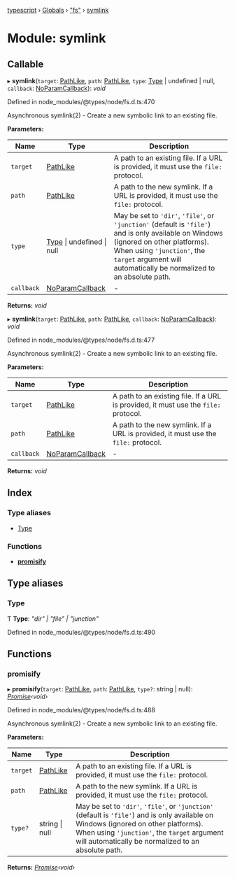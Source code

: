 [typescript](../README.md) › [Globals](../globals.md) › ["fs"](_fs_.md) › [symlink](_fs_.symlink.md)

# Module: symlink

## Callable

▸ **symlink**(`target`: [PathLike](_fs_.md#pathlike), `path`: [PathLike](_fs_.md#pathlike), `type`: [Type](_fs_.symlink.md#type) | undefined | null, `callback`: [NoParamCallback](_fs_.md#noparamcallback)): *void*

Defined in node_modules/@types/node/fs.d.ts:470

Asynchronous symlink(2) - Create a new symbolic link to an existing file.

**Parameters:**

Name | Type | Description |
------ | ------ | ------ |
`target` | [PathLike](_fs_.md#pathlike) | A path to an existing file. If a URL is provided, it must use the `file:` protocol. |
`path` | [PathLike](_fs_.md#pathlike) | A path to the new symlink. If a URL is provided, it must use the `file:` protocol. |
`type` | [Type](_fs_.symlink.md#type) &#124; undefined &#124; null | May be set to `'dir'`, `'file'`, or `'junction'` (default is `'file'`) and is only available on Windows (ignored on other platforms). When using `'junction'`, the `target` argument will automatically be normalized to an absolute path.  |
`callback` | [NoParamCallback](_fs_.md#noparamcallback) | - |

**Returns:** *void*

▸ **symlink**(`target`: [PathLike](_fs_.md#pathlike), `path`: [PathLike](_fs_.md#pathlike), `callback`: [NoParamCallback](_fs_.md#noparamcallback)): *void*

Defined in node_modules/@types/node/fs.d.ts:477

Asynchronous symlink(2) - Create a new symbolic link to an existing file.

**Parameters:**

Name | Type | Description |
------ | ------ | ------ |
`target` | [PathLike](_fs_.md#pathlike) | A path to an existing file. If a URL is provided, it must use the `file:` protocol. |
`path` | [PathLike](_fs_.md#pathlike) | A path to the new symlink. If a URL is provided, it must use the `file:` protocol.  |
`callback` | [NoParamCallback](_fs_.md#noparamcallback) | - |

**Returns:** *void*

## Index

### Type aliases

* [Type](_fs_.symlink.md#type)

### Functions

* [__promisify__](_fs_.symlink.md#__promisify__)

## Type aliases

###  Type

Ƭ **Type**: *"dir" | "file" | "junction"*

Defined in node_modules/@types/node/fs.d.ts:490

## Functions

###  __promisify__

▸ **__promisify__**(`target`: [PathLike](_fs_.md#pathlike), `path`: [PathLike](_fs_.md#pathlike), `type?`: string | null): *[Promise](../interfaces/promise.md)‹void›*

Defined in node_modules/@types/node/fs.d.ts:488

Asynchronous symlink(2) - Create a new symbolic link to an existing file.

**Parameters:**

Name | Type | Description |
------ | ------ | ------ |
`target` | [PathLike](_fs_.md#pathlike) | A path to an existing file. If a URL is provided, it must use the `file:` protocol. |
`path` | [PathLike](_fs_.md#pathlike) | A path to the new symlink. If a URL is provided, it must use the `file:` protocol. |
`type?` | string &#124; null | May be set to `'dir'`, `'file'`, or `'junction'` (default is `'file'`) and is only available on Windows (ignored on other platforms). When using `'junction'`, the `target` argument will automatically be normalized to an absolute path.  |

**Returns:** *[Promise](../interfaces/promise.md)‹void›*
